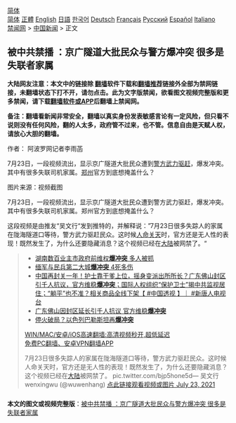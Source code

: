  <!-- 面包屑导航 --> <div class="breadcrumb"><!-- GTranslate: https://gtranslate.io/ -->  <div class="switcher notranslate">  <div class="selected">  <a href="#" onclick="return false;"> 简体</a>  </div>  <div class="option">  <a href="https://www.bannedbook.org" onclick="doGTranslate('zh-CN|zh-CN');jQuery('div.switcher div.selected a').html(jQuery(this).html());return false;" title="简体中文" class="nturl selected"> 简体</a>  <a href="https://www.bannedbook.org/zh-tw/" onclick="doGTranslate('zh-CN|zh-TW');jQuery('div.switcher div.selected a').html(jQuery(this).html());return false;" title="繁體中文" class="nturl"> 正體</a>  <a href="https://www.bannedbook.org/en/" onclick="doGTranslate('zh-CN|en');jQuery('div.switcher div.selected a').html(jQuery(this).html());return false;" title="English" class="nturl"> English</a>  <a href="https://www.bannedbook.org/ja/" onclick="doGTranslate('zh-CN|ja');jQuery('div.switcher div.selected a').html(jQuery(this).html());return false;" title="日本語" class="nturl"> 日語</a>  <a href="https://www.bannedbook.org/ko/" onclick="doGTranslate('zh-CN|ko');jQuery('div.switcher div.selected a').html(jQuery(this).html());return false;" title="한국어" class="nturl"> 한국어</a>  <a href="https://www.bannedbook.org/de/" onclick="doGTranslate('zh-CN|de');jQuery('div.switcher div.selected a').html(jQuery(this).html());return false;" title="Deutsch" class="nturl"> Deutsch</a>  <a href="https://www.bannedbook.org/fr/" onclick="doGTranslate('zh-CN|fr');jQuery('div.switcher div.selected a').html(jQuery(this).html());return false;" title="Français" class="nturl"> Français</a>  <a href="https://www.bannedbook.org/ru/" onclick="doGTranslate('zh-CN|ru');jQuery('div.switcher div.selected a').html(jQuery(this).html());return false;" title="Русский" class="nturl"> Русский</a>  <a href="https://www.bannedbook.org/es/" onclick="doGTranslate('zh-CN|es');jQuery('div.switcher div.selected a').html(jQuery(this).html());return false;" title="Español" class="nturl"> Español</a>  <a href="https://www.bannedbook.org/it/" onclick="doGTranslate('zh-CN|it');jQuery('div.switcher div.selected a').html(jQuery(this).html());return false;" title="Italiano" class="nturl"> Italiano</a>  </div>  </div>      <div class='breadcrumb-sub'><!-- Breadcrumb NavXT 6.3.0 --> <a href="https://www.bannedbook.org/" class="home">禁闻网</a> &gt; <a href="https://www.bannedbook.org/bnews/cnnews/" class="category">中国新闻</a> &gt; 正文</div></div><h2>被中共禁播 ：京广隧道大批民众与警方爆冲突 很多是失联者家属</h2> <p class="notice"><b>大陆网友注意：本文中的链接除 <a href="https://github.com/bannedbook/fanqiang" >翻墙</a>软件下载和<a href="https://github.com/killgcd/justmysocks/blob/master/README.md">翻墙推荐</a>链接外全部为禁网链接，未翻墙状态下打不开，请勿点击。此为文字版禁闻，欲看图文视频完整版和更多禁闻，请下载<a href="https://github.com/bannedbook/fanqiang">翻墙软件或APP</a>后翻墙上禁闻网。</p><p>备注：翻墙看新闻非常安全，翻墙以真实身份发表敏感言论有一定风险，但只看不说则没有任何风险，翻的人太多，政府管不过来，也不管。信息自由是天赋人权，请放心大胆的翻墙。</b></p>  <div class="entry"> <p>作者： 阿波罗网记者李雨菡</p> <p id="summary">7月23日，一段视频流出，显示京广隧道大批民众遭到<a href="https://www.bannedbook.org/bnews/tag/%e8%ad%a6%e6%96%b9/" class="st_tag internal_tag" rel="tag" title="标签 警方 下的日志">警方</a><a href="https://www.bannedbook.org/bnews/tag/%E6%AD%A6%E5%8A%9B/" class="st_tag internal_tag" rel="tag" title="标签 武力 下的日志">武力</a><a href="https://www.bannedbook.org/bnews/tag/%E9%A9%B1%E8%B5%B6/" class="st_tag internal_tag" rel="tag" title="标签 驱赶 下的日志">驱赶</a>，爆发冲突。其中有很多失联司机家属。<a href="https://www.bannedbook.org/bnews/tag/%e9%83%91%e5%b7%9e/" class="st_tag internal_tag" rel="tag" title="标签 郑州 下的日志">郑州</a>官方到底想掩盖什么？</p>  <p id="conimg">图片来源：视频截图</p> <p>7月23日，一段视频流出，显示京广隧道大批民众遭到警方武力驱赶，爆发冲突。其中有很多失联司机家属。郑州官方到底想掩盖什么？</p>  <p>这段视频是由推友“吴文行“发到推特的，并解释说：”7月23日很多失踪人的家属在陇海隧道口等待，警方武力驱赶民众。这时候<a href="https://www.bannedbook.org/bnews/tag/%E4%BA%BA%E5%91%BD%E5%85%B3%E5%A4%A9/" class="st_tag internal_tag" rel="tag" title="标签 人命关天 下的日志">人命关天</a>时，官方还是无人性的表现！既然发生了，为什么还要隐藏消息？这个视频已经在<span class='wp_keywordlink_affiliate'><a href="https://www.bannedbook.org/" title="大陆" target="_blank">大陆</a></span>被网禁了。“</p> <blockquote><ul class='op-related-articles' title='相关阅读'> <li><a href='https://www.bannedbook.org/bnews/cnnews/20210701/1577838.html' target='_blank'>湖南数百业主市政府前维权<b>爆冲突</b> 多人被抓</a></li> <li><a href='https://www.bannedbook.org/bnews/worldnews/20210623/1572658.html' target='_blank'>缅军与民兵第二大城<b>爆冲突</b> 4死多伤</a></li> <li><a href='https://www.bannedbook.org/bnews/bannedvideo/20210623/1572614.html' target='_blank'>中国再封关一年！护士靠干爹上位，摇身变派出所所长？广东佛山封区引千人抗议，官方维稳<b>爆冲突</b>；国际人权组织“保护卫士”揭中共监视居住；“躺平”也不准？相关商品全线下架【 #中国透视 】｜ #新唐人电视台</a></li> <li><a href='https://www.bannedbook.org/bnews/cnnews/20210622/1572220.html' target='_blank'>广东佛山因封区延长引千人抗议 官方维稳<b>爆冲突</b></a></li> <li><a href='https://www.bannedbook.org/bnews/worldnews/20210616/1567783.html' target='_blank'>停火破局？以色列巴勒斯坦再<b>爆冲突</b></a></li> </ul> <p class="texttj"> <a href="https://github.com/bannedbook/fanqiang/wiki/V2ray%E6%9C%BA%E5%9C%BA" target="_blank">WIN/MAC/安卓/iOS高速翻墙:高清视频秒开,超低延迟</a><br/> <a href="https://github.com/bannedbook/fanqiang/wiki/%E7%A6%81%E9%97%BB%E7%BD%91%E5%AE%89%E5%8D%93%E7%BF%BB%E5%A2%99%E6%96%B0%E9%97%BBAPP" target="_blank">免费PC翻墙、安卓VPN翻墙APP</a></p> <p>7月23日很多失踪人的家属在陇海隧道口等待，警方武力驱赶民众。这时候人命关天时，官方还是无人性的表现！既然发生了，为什么还要隐藏消息？这个视频已经在<a href="https://www.bannedbook.org/bnews/tag/%e5%a4%a7%e9%99%86/" class="st_tag internal_tag" rel="tag" title="标签 大陆 下的日志">大陆</a>被网禁了。 pic.twitter.com/bjp5hone5d— 吴文行wenxingwu (@wuwenhang) <a href="https://twitter.com/wuwenhang/status/1418392171196129283?ref_src=twsrc%5Etfw">点此链接观看视频或图片 July 23, 2021</a></p></blockquote> </p><a name='sharetosocial'></a>  <div style="margin-bottom:5px;padding-bottom:5px;clear:both"> <div id="archive-pix-1" class="banner-ads"> <!-- AuctionX Display platform tag START --> <div id="26318x728x90x621x_ADSLOT2" clicktrack="%%CLICK_URL_ESC%%"></div> <!-- AuctionX Display platform tag END --> </div> <div id="archive-pix-2" class="banner-ads"> <!-- AuctionX Display platform tag START --> <div id="26315x300x250x621x_ADSLOT2" clicktrack="%%CLICK_URL_ESC%%"></div> <!-- AuctionX Display platform tag END --> </div> </div>  <div id="archive-pix-1" class="banner-ads"> <!-- AuctionX Display platform tag START --> <div id="26318x728x90x621x_ADSLOT3" clicktrack="%%CLICK_URL_ESC%%"></div> <!-- AuctionX Display platform tag END --> </div> <div><b>本文的图文或视频完整版</b>：<a href='https://www.bannedbook.org/bnews/cnnews/20210723/1592619.html'>被中共禁播 ：京广隧道大批民众与警方爆冲突 很多是失联者家属</a></div>  </div><!--END ENTRY--> 